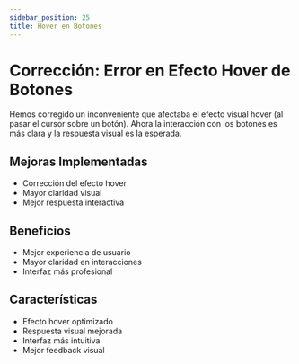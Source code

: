 ```yaml
---
sidebar_position: 25
title: Hover en Botones
---
```


# Corrección: Error en Efecto Hover de Botones

Hemos corregido un inconveniente que afectaba el efecto visual hover (al pasar el cursor sobre un botón). Ahora la interacción con los botones es más clara y la respuesta visual es la esperada.

## Mejoras Implementadas

- Corrección del efecto hover
- Mayor claridad visual
- Mejor respuesta interactiva

## Beneficios

- Mejor experiencia de usuario
- Mayor claridad en interacciones
- Interfaz más profesional

## Características

- Efecto hover optimizado
- Respuesta visual mejorada
- Interfaz más intuitiva
- Mejor feedback visual 